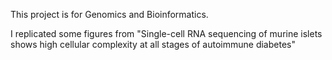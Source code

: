 This project is for Genomics and Bioinformatics.

I replicated some figures from "Single-cell RNA sequencing of murine islets shows high cellular complexity at all stages of autoimmune diabetes"
